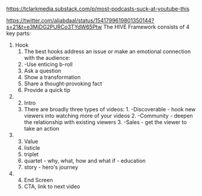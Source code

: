 https://tclarkmedia.substack.com/p/most-podcasts-suck-at-youtube-this


https://twitter.com/aliabdaal/status/1541799619801350144?s=21&t=e3MiDG2PURCo3TYdW65Ptw
The HIVE Framework consists of 4 key parts: 
1. Hook 
	1. The best hooks address an issue or make an emotional connection with the audience: 
	2. -Use enticing b-roll
	3. Ask a question
	4. Show a transformation
	5. Share a thought-provoking fact
	6. Provide a quick tip
1. 2. Intro 
	1.   There are broadly three types of videos: 
		1. -Discoverable - hook new viewers into watching more of your videos 
		2. -Community - deepen the relationship with existing viewers 
		3. -Sales - get the viewer to take an action
2. 3. Value 
	1. listicle 
	2. triplet
	3. quartet - why, what, how and what if - education
	4. story - hero's journey
3. 4. End Screen
	1. CTA, link to next video